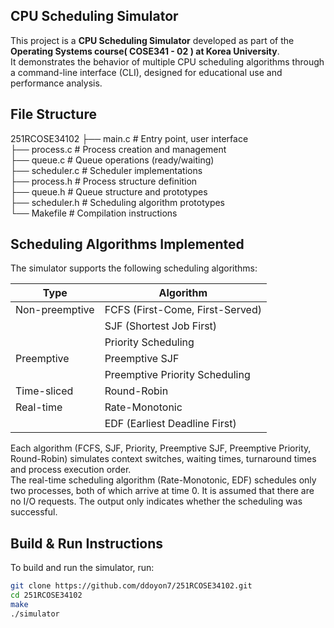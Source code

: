 ## CPU Scheduling Simulator

 This project is a **CPU Scheduling Simulator** developed as part of the **Operating Systems course(	COSE341 - 02 ) at Korea University**.     
 It demonstrates the behavior of multiple CPU scheduling algorithms through a command-line interface (CLI), designed for educational use and performance analysis.

## File Structure
251RCOSE34102
├── main.c # Entry point, user interface     
├── process.c # Process creation and management     
├── queue.c # Queue operations (ready/waiting)          
├── scheduler.c # Scheduler implementations          
├── process.h # Process structure definition                    
├── queue.h # Queue structure and prototypes          
├── scheduler.h # Scheduling algorithm prototypes          
└── Makefile # Compilation instructions          

## Scheduling Algorithms Implemented

 The simulator supports the following scheduling algorithms:

| Type            | Algorithm                       |
|-----------------|---------------------------------|
| Non-preemptive  | FCFS (First-Come, First-Served) |
|                 | SJF (Shortest Job First)        |
|                 | Priority Scheduling             |
| Preemptive      | Preemptive SJF                  |
|                 | Preemptive Priority Scheduling  |
| Time-sliced     | Round-Robin                     |
| Real-time       | Rate-Monotonic                  |
|                 | EDF (Earliest Deadline First)   |

 Each algorithm (FCFS, SJF, Priority, Preemptive SJF, Preemptive Priority, Round-Robin) simulates context switches, waiting times, turnaround times and process execution order.          
 The real-time scheduling algorithm (Rate-Monotonic, EDF) schedules only two processes, both of which arrive at time 0. It is assumed that there are no I/O requests. The output only indicates whether the scheduling was successful.

## Build & Run Instructions

 To build and run the simulator, run:

```bash
git clone https://github.com/ddoyon7/251RCOSE34102.git
cd 251RCOSE34102
make
./simulator
